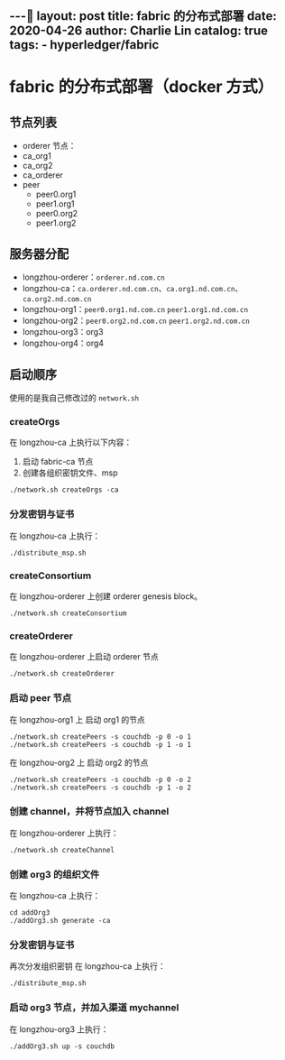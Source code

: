 ---
layout:     post
title:      fabric 的分布式部署
date:       2020-04-26
author:     Charlie Lin
catalog:    true
tags:
     - hyperledger/fabric
---

# fabric 的分布式部署（docker 方式）

## 节点列表

* orderer 节点：
* ca_org1
* ca_org2
* ca_orderer
* peer
  * peer0.org1
  * peer1.org1
  * peer0.org2
  * peer1.org2 

## 服务器分配

* longzhou-orderer：`orderer.nd.com.cn`
* longzhou-ca：`ca.orderer.nd.com.cn`、`ca.org1.nd.com.cn`、`ca.org2.nd.com.cn`
* longzhou-org1：`peer0.org1.nd.com.cn` `peer1.org1.nd.com.cn`
* longzhou-org2：`peer0.org2.nd.com.cn` `peer1.org2.nd.com.cn`
* longzhou-org3：org3
* longzhou-org4：org4

## 启动顺序
使用的是我自己修改过的 `network.sh`

### createOrgs
在 longzhou-ca 上执行以下内容：
1. 启动 fabric-ca 节点
2. 创建各组织密钥文件、msp

```shell
./network.sh createOrgs -ca
```

### 分发密钥与证书
在 longzhou-ca 上执行：
```shell
./distribute_msp.sh
```

### createConsortium
在 longzhou-orderer 上创建 orderer genesis block。
```shell
./network.sh createConsortium
```

### createOrderer
在 longzhou-orderer 上启动 orderer 节点
```shell
./network.sh createOrderer
```

### 启动 peer 节点 
在 longzhou-org1 上 启动 org1 的节点
```shell
./network.sh createPeers -s couchdb -p 0 -o 1
./network.sh createPeers -s couchdb -p 1 -o 1
```
在 longzhou-org2 上 启动 org2 的节点
```shell
./network.sh createPeers -s couchdb -p 0 -o 2
./network.sh createPeers -s couchdb -p 1 -o 2
```

### 创建 channel，并将节点加入 channel
在 longzhou-orderer 上执行：
```shell
./network.sh createChannel
```

### 创建 org3 的组织文件
在 longzhou-ca 上执行：
```shell
cd addOrg3
./addOrg3.sh generate -ca
``` 

### 分发密钥与证书
再次分发组织密钥
在 longzhou-ca 上执行：
```shell
./distribute_msp.sh
```

### 启动 org3 节点，并加入渠道 mychannel
在 longzhou-org3 上执行：
```shell
./addOrg3.sh up -s couchdb
``` 
